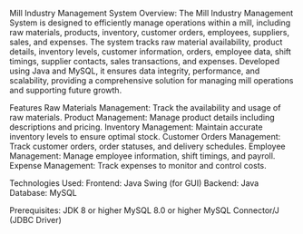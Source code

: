 Mill Industry Management System
Overview:
The Mill Industry Management System is designed to efficiently manage operations within a mill, including raw materials,
products, inventory, customer orders, employees, suppliers, sales, and expenses. The system tracks raw material availability, 
product details, inventory levels, customer information, orders, employee data, shift timings, supplier contacts, sales transactions,
and expenses. Developed using Java and MySQL, it ensures data integrity, performance, and scalability, providing a comprehensive solution
for managing mill operations and supporting future growth.

Features
Raw Materials Management: Track the availability and usage of raw materials.
Product Management: Manage product details including descriptions and pricing.
Inventory Management: Maintain accurate inventory levels to ensure optimal stock.
Customer Orders Management: Track customer orders, order statuses, and delivery schedules.
Employee Management: Manage employee information, shift timings, and payroll.
Expense Management: Track expenses to monitor and control costs.

Technologies Used:
Frontend: Java Swing (for GUI)
Backend: Java
Database: MySQL

Prerequisites:
JDK 8 or higher
MySQL 8.0 or higher
MySQL Connector/J (JDBC Driver)
